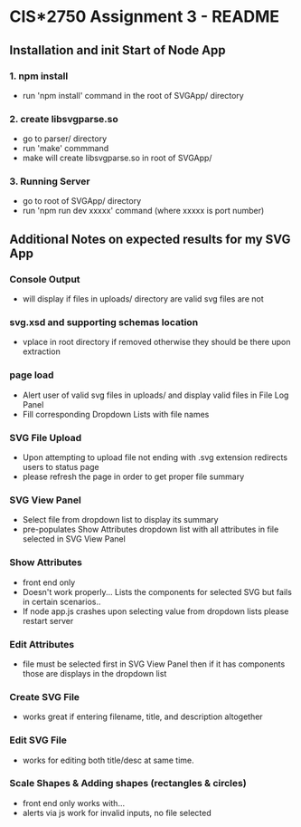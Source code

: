 # CIS*2750 Assignment 3 - README
## Installation and init Start of Node App
### 1. npm install
- run 'npm install' command in the root of SVGApp/ directory

### 2. create libsvgparse.so
- go to parser/ directory
- run 'make' commmand
- make will create libsvgparse.so in root of SVGApp/

### 3. Running Server
- go to root of SVGApp/ directory
- run 'npm run dev xxxxx' command (where xxxxx is port number)

## Additional Notes on expected results for my SVG App

### Console Output
- will display if files in uploads/ directory are valid svg files are not

### svg.xsd and supporting schemas location
- vplace in root directory if removed otherwise they should be there upon extraction

### page load
- Alert user of valid svg files in uploads/ and display valid files in File Log Panel
- Fill corresponding Dropdown Lists with file names

### SVG File Upload 
- Upon attempting to upload file not ending with .svg extension redirects users to status page
- please refresh the page in order to get proper file summary

### SVG View Panel
- Select file from dropdown list to display its summary
- pre-populates Show Attributes dropdown list with all attributes in file selected in SVG View Panel

### Show Attributes
- front end only
- Doesn't work properly... Lists the components for selected SVG but fails in certain scenarios..
- If node app.js crashes upon selecting value from dropdown lists please restart server

### Edit Attributes
- file must be selected first in SVG View Panel then if it has components those are displays in the dropdown list

### Create SVG File
- works great if entering filename, title, and description altogether

### Edit SVG File
- works for editing both title/desc at same time.

### Scale Shapes & Adding shapes (rectangles & circles)
- front end only works with...
- alerts via js work for invalid inputs, no file selected